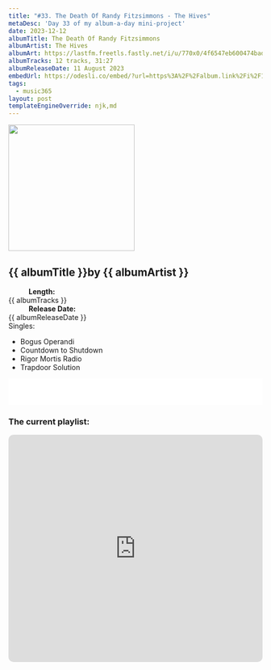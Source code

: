 ```yaml
---
title: "#33. The Death Of Randy Fitzsimmons - The Hives"
metaDesc: 'Day 33 of my album-a-day mini-project'
date: 2023-12-12
albumTitle: The Death Of Randy Fitzsimmons
albumArtist: The Hives
albumArt: https://lastfm.freetls.fastly.net/i/u/770x0/4f6547eb600474baddd13b3b01421734.jpg#4f6547eb600474baddd13b3b01421734
albumTracks: 12 tracks, 31:27
albumReleaseDate: 11 August 2023
embedUrl: https://odesli.co/embed/?url=https%3A%2F%2Falbum.link%2Fi%2F1681166933&theme=light
tags:
  - music365
layout: post
templateEngineOverride: njk,md
---
```

<aside class="album-profile">
  <div class="album-profile__image">
    <img class="album-image" width="250" height="250" crossorigin="anonymous" src="{{ albumArt }}"/>
  </div>
  <div class="aside__content">
    <h1><strong>{{ albumTitle }}</strong>by {{ albumArtist }}</h1>
    <dl>
      <div>
        <dd><strong>Length:</strong></dd>
        <dt>{{ albumTracks }}</dt>
      </div>
      <div>
        <dd><strong>Release Date:</strong></dd>
        <dt>{{ albumReleaseDate }}</dt>
      </div>
      <div class="singles">
        <span>Singles:</span>
        <ul>
          <li>Bogus Operandi</li>
          <li>Countdown to Shutdown</li>
          <li>Rigor Mortis Radio</li>
          <li>Trapdoor Solution</li>
        </ul>
      </div>
    </dl>
    <div class="color-grid">
      <div class="color-grid__container">
					<span class="color color--1"></span>
					<span class="color color--2"></span>
					<span class="color color--3"></span>
      </div>
    </div>
  </div>
</aside>

<iframe width="100%" height="52" src={{ embedUrl }} frameborder="0" allowfullscreen sandbox="allow-same-origin allow-scripts allow-presentation allow-popups allow-popups-to-escape-sandbox" allow="clipboard-read; clipboard-write"></iframe>

### The current playlist:

<iframe allow="autoplay *; encrypted-media *; fullscreen *; clipboard-write" frameborder="0" height="450" style="width:100%;max-width:660px;overflow:hidden;border-radius:10px;" sandbox="allow-forms allow-popups allow-same-origin allow-scripts allow-storage-access-by-user-activation allow-top-navigation-by-user-activation" src="https://embed.music.apple.com/gb/playlist/music365/pl.u-AkAmEd9ix4MAZYJ"></iframe>

